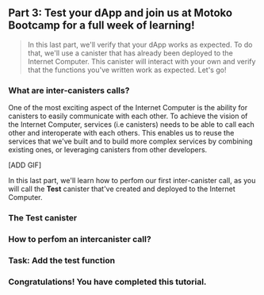 ## Part 3: Test your dApp and join us at Motoko Bootcamp for a full week of learning!
> In this last part, we'll verify that your dApp works as expected. To do that, we'll use a canister that has already been deployed to the Internet Computer. This canister will interact with your own and verify that the functions you've written work as expected. Let's go! 

### What are inter-canisters calls?
One of the most exciting aspect of the Internet Computer is the ability for canisters to easily communicate with each other. To achieve the vision of the Internet Computer, services (i.e canisters) needs to be able to call each other and interoperate with each others. This enables us to reuse the services that we've built and to build more complex services by combining existing ones, or leveraging canisters from other developers. 

[ADD GIF]

In this last part, we'll learn how to perfom our first inter-canister call, as you will call the **Test** canister that've created and deployed to the Internet Computer. 
### The Test canister

### How to perfom an intercanister call?

### Task: Add the test function

### Congratulations! You have completed this tutorial.